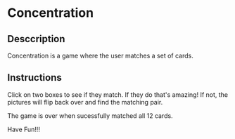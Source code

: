  # Concentration

## **Desccription**

 Concentration is a game where the user matches a set of cards.

 ## **Instructions**

 Click on two boxes to see if they match. If they do that's amazing! If not, the pictures will flip back over and find the matching pair.  

 The game is over when sucessfully matched all 12 cards.  

 Have Fun!!!
